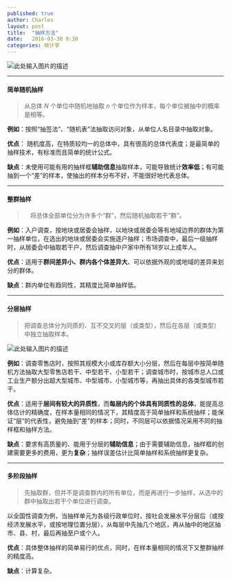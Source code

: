 ```yaml
---
published: true
author: Charles
layout: post
title:  "抽样方法"
date:   2016-03-30 9:30
categories: 统计学
---
```



![此处输入图片的描述][1]

----------

#### 简单随机抽样
> 从总体 $N$ 个单位中随机地抽取 $n$ 个单位作为样本，每个单位被抽中的概率是相等。

**例如**：按照“抽签法”、“随机表”法抽取访问对象，从单位人名目录中抽取对象。

**优点**： 随机度高，在特质较均一的总体中，具有很高的总体代表度；是最简单的抽样技术，有标准而且简单的统计公式。

**缺点**：未使用可能有用的抽样框**辅助信息**抽取样本，可能导致统计**效率低**；有可能抽到一个“差”的样本，使抽出的样本分布不好，不能很好地代表总体。


----------

#### 整群抽样
>　将总体全部单位分为许多个“群”，然后随机抽取若干“群”。

**例如**：入户调查，按地块或居委会抽样，以地块或居委会等有地域边界的群体为第一抽样单位，在选出的地块或居委会实施逐户抽样；市场调查中，最后一级抽样时，从居委会中抽取若干户，然后调查抽中户家中所有18岁以上成年人。

**优点**：适用于**群间差异小、群内各个体差异大**、可以依据外观的或地域的差异来划分的群体。

**缺点**：群内单位有趋同性，其精度比简单抽样低。


----------

#### 分层抽样
> 把调查总体分为同质的、互不交叉的层（或类型），然后在各层（或类型）中独立抽取样本。

![此处输入图片的描述][2]

**例如**：调查零售店时，按照其规模大小或库存额大小分层，然后在每层中按简单随机方法抽取大型零售店若干、中型若干、小型若干；调查城市时，按城市总人口或工业生产额分出超大型城市、中型城市、小型城市等，再抽出具体的各类型城市若干。

**优点**：适用于**层间有较大的异质性**，而**每层内的个体具有同质性的总体**，能提高总体估计的精确度，在样本量相同的情况下，其精度高于简单抽样和系统抽样；能保证“层”的代表性，避免抽到“差”的样本；同时，不同层可以依据情况采用不同的抽样框和抽样方法。

**缺点**：要求有高质量的、能用于分层的**辅助信息**；由于需要辅助信息，抽样框的创建需要更多的费用，更为**复杂**；抽样误差估计比简单抽样和系统抽样更复杂。


----------

#### 多阶段抽样
> 先抽取群，但并不是调查群内的所有单位，而是再进行一步抽样，从选中的群中抽取出若干个单位进行调查。

以全国性调查为例，当抽样单元为各级行政单位时，按社会发展水平分层后（或按经济发展水平，或按地理位置分层），从每层中先抽几个地区，再从抽中的地区抽市、县、村，最后再抽至户或个人。

**优点**：具体整体抽样的简单易行的优点，同时，在样本量相同的情况下又整群抽样的精度高。

**缺点**：计算复杂。



  [1]: http://7xjbdi.com1.z0.glb.clouddn.com/sampling.png?imageView2/2/w/400
  [2]: http://7xjbdi.com1.z0.glb.clouddn.com/stra_sample.png